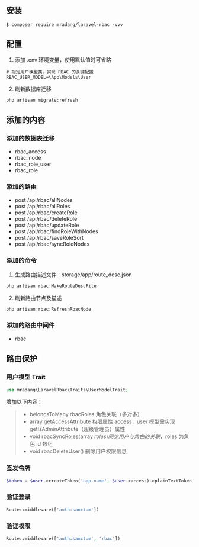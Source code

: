 ## 安装

```shell
$ composer require mradang/laravel-rbac -vvv
```

## 配置

1. 添加 .env 环境变量，使用默认值时可省略

```
# 指定用户模型类，实现 RBAC 的关键配置
RBAC_USER_MODEL=\App\Models\User
```

2. 刷新数据库迁移

```bash
php artisan migrate:refresh
```

## 添加的内容

### 添加的数据表迁移

- rbac_access
- rbac_node
- rbac_role_user
- rbac_role

### 添加的路由

- post /api/rbac/allNodes
- post /api/rbac/allRoles
- post /api/rbac/createRole
- post /api/rbac/deleteRole
- post /api/rbac/updateRole
- post /api/rbac/findRoleWithNodes
- post /api/rbac/saveRoleSort
- post /api/rbac/syncRoleNodes

### 添加的命令

1. 生成路由描述文件：storage/app/route_desc.json

```bash
php artisan rbac:MakeRouteDescFile
```

2. 刷新路由节点及描述

```bash
php artisan rbac:RefreshRbacNode
```

### 添加的路由中间件

- rbac

## 路由保护

### 用户模型 Trait

```php
use mradang\LaravelRbac\Traits\UserModelTrait;
```

增加以下内容：

> - belongsToMany rbacRoles 角色关联（多对多）
> - array getAccessAttribute 权限属性 access，user 模型需实现 getIsAdminAttribute（超级管理员）属性
> - void rbacSyncRoles(array $roles) 同步用户与角色的关联，$roles 为角色 id 数组
> - void rbacDeleteUser() 删除用户权限信息

### 签发令牌

```php
$token = $user->createToken('app-name', $user->access)->plainTextToken;
```

### 验证登录

```php
Route::middleware(['auth:sanctum'])
```

### 验证权限

```php
Route::middleware(['auth:sanctum', 'rbac'])
```
